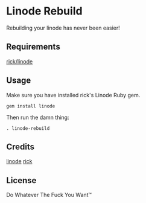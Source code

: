 # Linode Rebuild

Rebuilding your linode has never been easier!

## Requirements

[rick/linode](http://github.com/rick/linode)

## Usage

Make sure you have installed rick's Linode Ruby gem.

```
gem install linode
```

Then run the damn thing:

```
. linode-rebuild
```

## Credits

[linode](http://www.linode.com/)
[rick]()

## License

Do Whatever The Fuck You Want™
